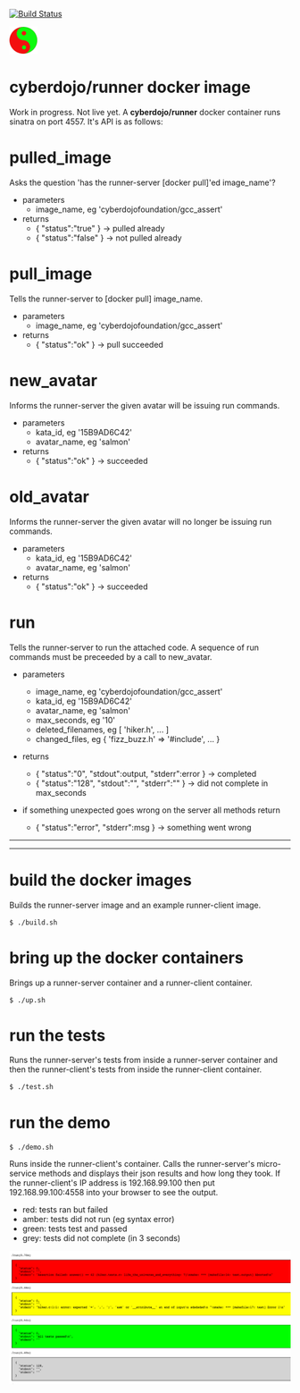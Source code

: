 
[![Build Status](https://travis-ci.org/cyber-dojo/runner.svg?branch=master)](https://travis-ci.org/cyber-dojo/runner)

<img src="https://raw.githubusercontent.com/cyber-dojo/nginx/master/images/home_page_logo.png" alt="cyber-dojo yin/yang logo" width="50px" height="50px"/>

# cyberdojo/runner docker image

Work in progress. Not live yet.
A **cyberdojo/runner** docker container runs sinatra on port 4557.
It's API is as follows:

# pulled_image
Asks the question 'has the runner-server [docker pull]'ed image_name'?
- parameters
  * image_name, eg 'cyberdojofoundation/gcc_assert'
- returns
  * { "status":"true"  } -> pulled already
  * { "status":"false" } -> not pulled already

# pull_image
Tells the runner-server to [docker pull] image_name.
- parameters
  * image_name, eg 'cyberdojofoundation/gcc_assert'
- returns
  * { "status":"ok" } -> pull succeeded

# new_avatar
Informs the runner-server the given avatar will be issuing run commands.
- parameters
  * kata_id, eg '15B9AD6C42'
  * avatar_name, eg 'salmon'
- returns
  * { "status":"ok" } -> succeeded

# old_avatar
Informs the runner-server the given avatar will no longer be issuing run commands.
- parameters
  * kata_id, eg '15B9AD6C42'
  * avatar_name, eg 'salmon'
- returns
  * { "status":"ok" } -> succeeded

# run
Tells the runner-server to run the attached code.
A sequence of run commands must be preceeded by a call to new_avatar.
- parameters
  * image_name, eg 'cyberdojofoundation/gcc_assert'
  * kata_id, eg '15B9AD6C42'
  * avatar_name, eg 'salmon'
  * max_seconds, eg '10'
  * deleted_filenames, eg [ 'hiker.h', ... ]
  * changed_files, eg { 'fizz_buzz.h' => '#include', ... }
- returns
  * { "status":"0",   "stdout":output, "stderr":error } -> completed
  * { "status":"128", "stdout":"", "stderr":"" } -> did not complete in max_seconds

- if something unexpected goes wrong on the server all methods return
  * { "status":"error", "stderr":msg } -> something went wrong


- - - -
- - - -

# build the docker images
Builds the runner-server image and an example runner-client image.
```
$ ./build.sh
```

# bring up the docker containers
Brings up a runner-server container and a runner-client container.

```
$ ./up.sh
```

# run the tests
Runs the runner-server's tests from inside a runner-server container
and then the runner-client's tests from inside the runner-client container.
```
$ ./test.sh
```

# run the demo
```
$ ./demo.sh
```
Runs inside the runner-client's container.
Calls the runner-server's micro-service methods
and displays their json results and how long they took.
If the runner-client's IP address is 192.168.99.100 then put
192.168.99.100:4558 into your browser to see the output.
- red: tests ran but failed
- amber: tests did not run (eg syntax error)
- green: tests test and passed
- grey: tests did not complete (in 3 seconds)

![Alt text](red_amber_green_demo.png?raw=true "title")

